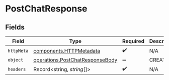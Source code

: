 # PostChatResponse


## Fields

| Field                                                                              | Type                                                                               | Required                                                                           | Description                                                                        |
| ---------------------------------------------------------------------------------- | ---------------------------------------------------------------------------------- | ---------------------------------------------------------------------------------- | ---------------------------------------------------------------------------------- |
| `httpMeta`                                                                         | [components.HTTPMetadata](../../models/components/httpmetadata.md)                 | :heavy_check_mark:                                                                 | N/A                                                                                |
| `object`                                                                           | [operations.PostChatResponseBody](../../models/operations/postchatresponsebody.md) | :heavy_minus_sign:                                                                 | CREATED                                                                            |
| `headers`                                                                          | Record<string, *string*[]>                                                         | :heavy_check_mark:                                                                 | N/A                                                                                |